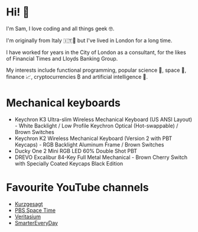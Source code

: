 # Hi! 👋

I'm Sam, I love coding and all things geek 🤓.

I'm originally from Italy 🇮🇹🍝 but I've lived in London for a long time.

I have worked for years in the City of London as a consultant, for the likes of Financial Times and Lloyds Banking Group.

My interests include functional programming, popular science 🧪, space 🚀, finance 📈, cryptocurrencies ₿ and artificial intelligence 🧠.

# Mechanical keyboards

- Keychron K3 Ultra-slim Wireless Mechanical Keyboard (US ANSI Layout) - White Backlight / Low Profile Keychron Optical (Hot-swappable) / Brown Switches
- Keychron K2 Wireless Mechanical Keyboard (Version 2 with PBT Keycaps) - RGB Backlight Aluminum Frame / Brown Switches
- Ducky One 2 Mini RGB LED 60% Double Shot PBT
- DREVO Excalibur 84-Key Full Metal Mechanical - Brown Cherry Switch with Specially Coated Keycaps Black Edition

# Favourite YouTube channels
- [Kurzgesagt](https://www.youtube.com/channel/UCsXVk37bltHxD1rDPwtNM8Q)
- [PBS Space Time](https://www.youtube.com/channel/UC7_gcs09iThXybpVgjHZ_7g)
- [Veritasium](https://www.youtube.com/user/1veritasium)
- [SmarterEveryDay](https://www.youtube.com/user/destinws2)

